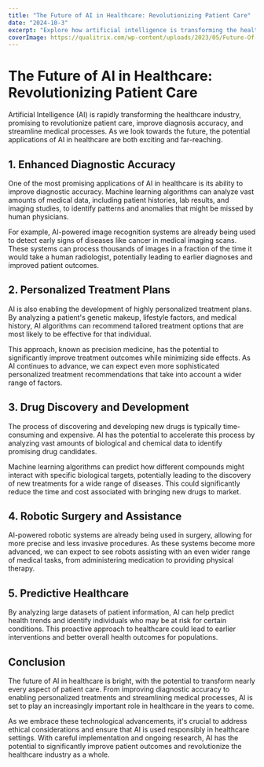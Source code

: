 ```yaml
---
title: "The Future of AI in Healthcare: Revolutionizing Patient Care"
date: "2024-10-3"
excerpt: "Explore how artificial intelligence is transforming the healthcare industry, from diagnosis to treatment and beyond."
coverImage: https://qualitrix.com/wp-content/uploads/2023/05/Future-Of-AI-In-HealthCare.png
---
```


# The Future of AI in Healthcare: Revolutionizing Patient Care

Artificial Intelligence (AI) is rapidly transforming the healthcare industry, promising to revolutionize patient care, improve diagnosis accuracy, and streamline medical processes. As we look towards the future, the potential applications of AI in healthcare are both exciting and far-reaching.

## 1. Enhanced Diagnostic Accuracy

One of the most promising applications of AI in healthcare is its ability to improve diagnostic accuracy. Machine learning algorithms can analyze vast amounts of medical data, including patient histories, lab results, and imaging studies, to identify patterns and anomalies that might be missed by human physicians.

For example, AI-powered image recognition systems are already being used to detect early signs of diseases like cancer in medical imaging scans. These systems can process thousands of images in a fraction of the time it would take a human radiologist, potentially leading to earlier diagnoses and improved patient outcomes.

## 2. Personalized Treatment Plans

AI is also enabling the development of highly personalized treatment plans. By analyzing a patient's genetic makeup, lifestyle factors, and medical history, AI algorithms can recommend tailored treatment options that are most likely to be effective for that individual.

This approach, known as precision medicine, has the potential to significantly improve treatment outcomes while minimizing side effects. As AI continues to advance, we can expect even more sophisticated personalized treatment recommendations that take into account a wider range of factors.

## 3. Drug Discovery and Development

The process of discovering and developing new drugs is typically time-consuming and expensive. AI has the potential to accelerate this process by analyzing vast amounts of biological and chemical data to identify promising drug candidates.

Machine learning algorithms can predict how different compounds might interact with specific biological targets, potentially leading to the discovery of new treatments for a wide range of diseases. This could significantly reduce the time and cost associated with bringing new drugs to market.

## 4. Robotic Surgery and Assistance

AI-powered robotic systems are already being used in surgery, allowing for more precise and less invasive procedures. As these systems become more advanced, we can expect to see robots assisting with an even wider range of medical tasks, from administering medication to providing physical therapy.

## 5. Predictive Healthcare

By analyzing large datasets of patient information, AI can help predict health trends and identify individuals who may be at risk for certain conditions. This proactive approach to healthcare could lead to earlier interventions and better overall health outcomes for populations.

## Conclusion

The future of AI in healthcare is bright, with the potential to transform nearly every aspect of patient care. From improving diagnostic accuracy to enabling personalized treatments and streamlining medical processes, AI is set to play an increasingly important role in healthcare in the years to come.

As we embrace these technological advancements, it's crucial to address ethical considerations and ensure that AI is used responsibly in healthcare settings. With careful implementation and ongoing research, AI has the potential to significantly improve patient outcomes and revolutionize the healthcare industry as a whole.
